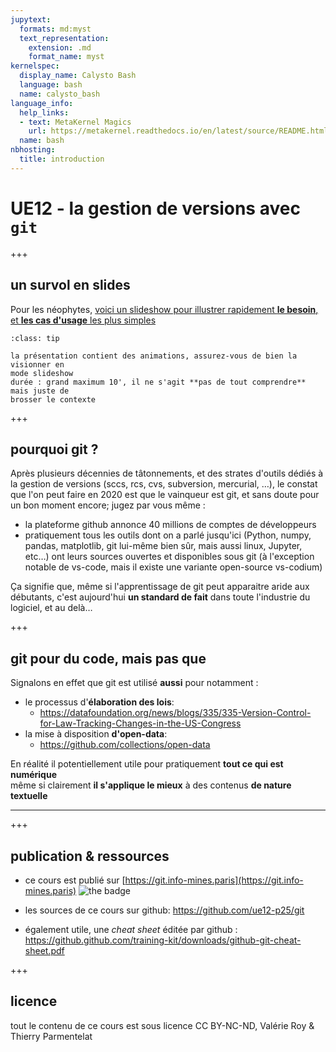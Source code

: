 ```yaml
---
jupytext:
  formats: md:myst
  text_representation:
    extension: .md
    format_name: myst
kernelspec:
  display_name: Calysto Bash
  language: bash
  name: calysto_bash
language_info:
  help_links:
  - text: MetaKernel Magics
    url: https://metakernel.readthedocs.io/en/latest/source/README.html
  name: bash
nbhosting:
  title: introduction
---
```


# UE12 - la gestion de versions avec `git`

+++

## un survol en slides

Pour les néophytes, [voici un slideshow pour
illustrer rapidement **le besoin**, et **les cas d'usage** les plus simples](media/kn2-introduction-git.pdf)
<!-- [accessible aussi
ici](https://github.com/ue12-p25/git/raw/main/notebooks/media/kn2-introduction-git.pdf) -->

````{admonition} pour lire le PDF
:class: tip

la présentation contient des animations, assurez-vous de bien la visionner en
mode slideshow  
durée : grand maximum 10', il ne s'agit **pas de tout comprendre** mais juste de
brosser le contexte
````

+++

## pourquoi git ?

Après plusieurs décennies de tâtonnements, et des strates d'outils dédiés à la gestion de versions (sccs, rcs, cvs, subversion, mercurial, …), le constat que l'on peut faire en 2020 est que le vainqueur est git, et sans doute pour un bon moment encore; jugez par vous même :

* la plateforme github annonce 40 millions de comptes de développeurs
* pratiquement tous les outils dont on a parlé jusqu'ici (Python, numpy, pandas, matplotlib, git lui-même bien sûr, mais aussi linux, Jupyter, etc…) ont leurs sources ouvertes et disponibles sous git (à l'exception notable de vs-code, mais il existe une variante open-source vs-codium)

Ça signifie que, même si l'apprentissage de git peut apparaitre aride aux débutants, c'est aujourd'hui **un standard de fait** dans toute l'industrie du logiciel, et au delà…

+++

## git pour du code, mais pas que

Signalons en effet que git est utilisé **aussi** pour notamment :

* le processus d'**élaboration des lois**:
  * <https://datafoundation.org/news/blogs/335/335-Version-Control-for-Law-Tracking-Changes-in-the-US-Congress>
* la mise à disposition **d'open-data**:
  * <https://github.com/collections/open-data>

En réalité il potentiellement utile pour pratiquement **tout ce qui est numérique**  
même si clairement **il s'applique le mieux** à des contenus **de nature textuelle**

***

+++

## publication & ressources

* ce cours est publié sur [https://git.info-mines.paris](https://git.info-mines.paris) ![the badge](https://github.com/ue12-p25/git/actions/workflows/myst-to-pages.yml/badge.svg)

* les sources de ce cours sur github:
  <https://github.com/ue12-p25/git>

* également utile, une *cheat sheet* éditée par github :  
  <https://github.github.com/training-kit/downloads/github-git-cheat-sheet.pdf>

+++

## licence

tout le contenu de ce cours est sous licence CC BY-NC-ND, Valérie Roy & Thierry
Parmentelat
